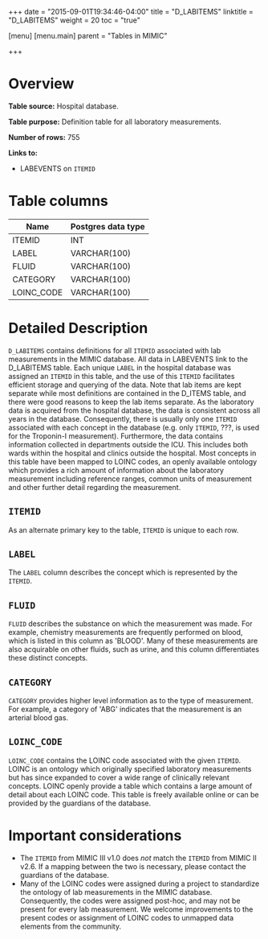 +++
date = "2015-09-01T19:34:46-04:00"
title = "D_LABITEMS"
linktitle = "D_LABITEMS"
weight = 20
toc = "true"

[menu]
  [menu.main]
    parent = "Tables in MIMIC"

+++

# Overview

**Table source:** Hospital database.

**Table purpose:** Definition table for all laboratory measurements.

**Number of rows:** 755

**Links to:** 

* LABEVENTS on `ITEMID`

# Table columns

Name | Postgres data type 
---- | ---- 
ITEMID | INT
LABEL | VARCHAR(100) 
FLUID | VARCHAR(100)
CATEGORY | VARCHAR(100)
LOINC_CODE | VARCHAR(100)
	
# Detailed Description

`D_LABITEMS` contains definitions for all `ITEMID` associated with lab measurements in the MIMIC database. All data in LABEVENTS link to the D\_LABITEMS table. Each unique `LABEL` in the hospital database was assigned an `ITEMID` in this table, and the use of this `ITEMID` facilitates efficient storage and querying of the data. Note that lab items are kept separate while most definitions are contained in the D_ITEMS table, and there were good reasons to keep the lab items separate. As the laboratory data is acquired from the hospital database, the data is consistent across all years in the database. Consequently, there is usually only one `ITEMID` associated with each concept in the database (e.g. only `ITEMID`, ???, is used for the Troponin-I measurement). Furthermore, the data contains information collected in departments outside the ICU. This includes both wards within the hospital and clinics outside the hospital. Most concepts in this table have been mapped to LOINC codes, an openly available ontology which provides a rich amount of information about the laboratory measurement including reference ranges, common units of measurement and other further detail regarding the measurement.

## `ITEMID`

As an alternate primary key to the table, `ITEMID` is unique to each row.

## `LABEL`

The `LABEL` column describes the concept which is represented by the `ITEMID`.

## `FLUID`

`FLUID` describes the substance on which the measurement was made. For example, chemistry measurements are frequently performed on blood, which is listed in this column as 'BLOOD'. Many of these measurements are also acquirable on other fluids, such as urine, and this column differentiates these distinct concepts.

## `CATEGORY`

`CATEGORY` provides higher level information as to the type of measurement. For example, a category of 'ABG' indicates that the measurement is an arterial blood gas.

## `LOINC_CODE`

`LOINC_CODE` contains the LOINC code associated with the given `ITEMID`. LOINC is an ontology which originally specified laboratory measurements but has since expanded to cover a wide range of clinically relevant concepts. LOINC openly provide a table which contains a large amount of detail about each LOINC code. This table is freely available online or can be provided by the guardians of the database.

# Important considerations

* The `ITEMID` from MIMIC III v1.0 does *not* match the `ITEMID` from MIMIC II v2.6. If a mapping between the two is necessary, please contact the guardians of the database.
* Many of the LOINC codes were assigned during a project to standardize the ontology of lab measurements in the MIMIC database. Consequently, the codes were assigned post-hoc, and may not be present for every lab measurement. We welcome improvements to the present codes or assignment of LOINC codes to unmapped data elements from the community.
